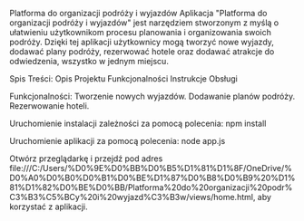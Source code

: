 Platforma do organizacji podróży i wyjazdów
Aplikacja "Platforma do organizacji podróży i wyjazdów" jest narzędziem stworzonym z myślą o ułatwieniu użytkownikom procesu planowania i organizowania swoich podróży. Dzięki tej aplikacji użytkownicy mogą tworzyć nowe wyjazdy, dodawać plany podróży, rezerwować hotele oraz dodawać atrakcje do odwiedzenia, wszystko w jednym miejscu.

Spis Treści:
Opis Projektu
Funkcjonalności
Instrukcje Obsługi

 Funkcjonalności:
Tworzenie nowych wyjazdów.
Dodawanie planów podróży.
Rezerwowanie hoteli.



Uruchomienie instalacji zależności za pomocą polecenia:
npm install

Uruchomienie aplikacji za pomocą polecenia:
node app.js

Otwórz przeglądarkę i przejdź pod adres file:///C:/Users/%D0%9E%D0%BB%D0%B5%D1%81%D1%8F/OneDrive/%D0%A0%D0%B0%D0%B1%D0%BE%D1%87%D0%B8%D0%B9%20%D1%81%D1%82%D0%BE%D0%BB/Platforma%20do%20organizacji%20podr%C3%B3%C5%BCy%20i%20wyjazd%C3%B3w/views/home.html, aby korzystać z aplikacji.
